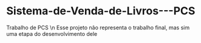 # Sistema-de-Venda-de-Livros---PCS
Trabalho de PCS \n
Esse projeto nâo representa o trabalho final, mas sim uma etapa do desenvolvimento dele

